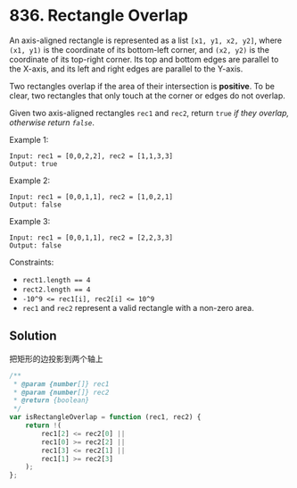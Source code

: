 # 836. Rectangle Overlap

An axis-aligned rectangle is represented as a list `[x1, y1, x2, y2]`, where `(x1, y1)` is the coordinate of its bottom-left corner, and `(x2, y2)` is the coordinate of its top-right corner. Its top and bottom edges are parallel to the X-axis, and its left and right edges are parallel to the Y-axis.

Two rectangles overlap if the area of their intersection is **positive**. To be clear, two rectangles that only touch at the corner or edges do not overlap.

Given two axis-aligned rectangles `rec1` and `rec2`, return `true` _if they overlap, otherwise return `false`_.

Example 1:

```
Input: rec1 = [0,0,2,2], rec2 = [1,1,3,3]
Output: true
```

Example 2:

```
Input: rec1 = [0,0,1,1], rec2 = [1,0,2,1]
Output: false
```

Example 3:

```
Input: rec1 = [0,0,1,1], rec2 = [2,2,3,3]
Output: false
```

Constraints:

-   `rect1.length == 4`
-   `rect2.length == 4`
-   `-10^9 <= rec1[i], rec2[i] <= 10^9`
-   `rec1` and `rec2` represent a valid rectangle with a non-zero area.

## Solution

把矩形的边投影到两个轴上

```js
/**
 * @param {number[]} rec1
 * @param {number[]} rec2
 * @return {boolean}
 */
var isRectangleOverlap = function (rec1, rec2) {
    return !(
        rec1[2] <= rec2[0] ||
        rec1[0] >= rec2[2] ||
        rec1[3] <= rec2[1] ||
        rec1[1] >= rec2[3]
    );
};
```
